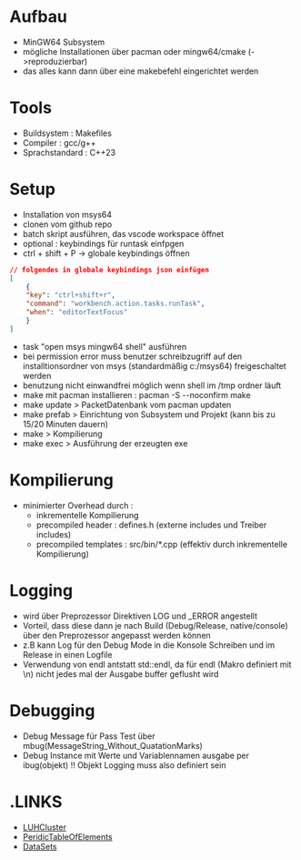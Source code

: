 # Aufbau
- MinGW64 Subsystem
- mögliche Installationen über pacman oder mingw64/cmake (->reproduzierbar)
- das alles kann dann über eine makebefehl eingerichtet werden

# Tools
- Buildsystem : Makefiles
- Compiler : gcc/g++
- Sprachstandard : C++23

# Setup
- Installation von msys64
- clonen vom github repo
- batch skript ausführen, das vscode workspace öffnet
- optional : keybindings für runtask einfpgen
- ctrl + shift + P -> globale keybindings öffnen
```json
// folgendes in globale keybindings json einfügen
[
    {
    "key": "ctrl+shift+r",
    "command": "workbench.action.tasks.runTask",
    "when": "editorTextFocus"
    }
]
```
- task "open msys mingw64 shell" ausführen
- bei permission error muss benutzer schreibzugriff auf den installtionsordner von msys (standardmäßig c:/msys64) freigeschaltet werden
- benutzung nicht einwandfrei möglich wenn shell im /tmp ordner läuft
- make mit pacman installieren : pacman -S --noconfirm make
- make update > PacketDatenbank vom pacman updaten
- make prefab > Einrichtung von Subsystem und Projekt (kann bis zu 15/20 Minuten dauern)
- make > Kompilierung
- make exec > Ausführung der erzeugten exe

# Kompilierung
- minimierter Overhead durch :
    - inkrementelle Kompilierung
    - precompiled header : defines.h (externe includes und Treiber includes)
    - precompiled templates : src/bin/*.cpp (effektiv durch inkrementelle Kompilierung)

# Logging
- wird über Preprozessor Direktiven LOG und _ERROR angestellt
- Vorteil, dass diese dann je nach Build (Debug/Release, native/console) über den Preprozessor angepasst werden können
- z.B kann Log für den Debug Mode in die Konsole Schreiben und im Release in einen Logfile
- Verwendung von endl antstatt std::endl, da für endl (Makro definiert mit \n) nicht jedes mal der Ausgabe buffer geflusht wird 

# Debugging
- Debug Message für Pass Test über mbug(MessageString_Without_QuatationMarks)
- Debug Instance mit Werte und Variablennamen ausgabe per ibug(objekt) !! Objekt Logging muss also definiert sein 

# .LINKS
- [LUHCluster](https://login.cluster.uni-hannover.de/pun/sys/dashboard)
- [PeridicTableOfElements](https://www-users.cse.umn.edu/~arnold/femtable)
- [DataSets](https://people.sc.fsu.edu/~jburkardt/DataSets)